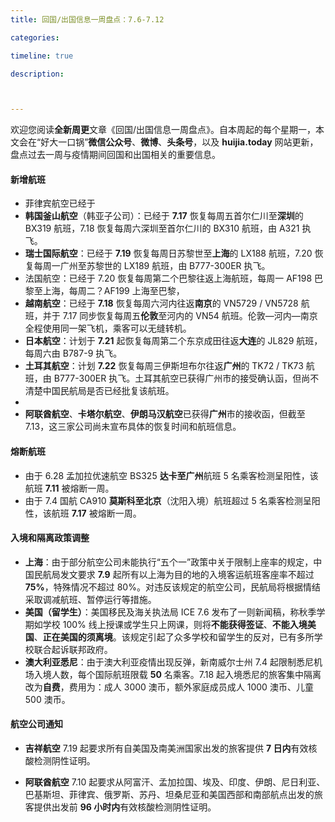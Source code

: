 ```yaml
---
title: 回国/出国信息一周盘点：7.6-7.12

categories:

timeline: true

description:



---
```


欢迎您阅读**全新周更**文章《回国/出国信息一周盘点》。自本周起的每个星期一，本文会在“好大一口锅”**微信公众号**、**微博**、**头条号**，以及 **huijia.today** 网站更新，盘点过去一周与疫情期间回国和出国相关的重要信息。



#### 新增航班

- 菲律宾航空已经于
- **韩国釜山航空**（韩亚子公司）：已经于 **7.17** 恢复每周五首尔仁川至**深圳**的 BX319 航班，7.18 恢复每周六深圳至首尔仁川的 BX310 航班，由 A321 执飞。
- **瑞士国际航空**：已经于 **7.19** 恢复每周日苏黎世至**上海**的 LX188 航班，7.20 恢复每周一广州至苏黎世的 LX189 航班，由 B777-300ER 执飞。
- 法国航空：已经于 7.20 恢复每周第二个巴黎往返上海航班，每周一 AF198 巴黎至上海，每周二？AF199 上海至巴黎，
- **越南航空**：已经于 **7.18** 恢复每周六河内往返**南京**的 VN5729 / VN5728 航班，并于 7.17 同步恢复每周五**伦敦**至河内的 VN54 航班。伦敦—河内—南京全程使用同一架飞机，乘客可以无缝转机。
- **日本航空**：计划于 **7.21** 起恢复每周第二个东京成田往返**大连**的 JL829 航班，每周六由 B787-9 执飞。
- **土耳其航空**：计划 **7.22** 恢复每周三伊斯坦布尔往返**广州**的 TK72 / TK73 航班，由 B777-300ER 执飞。土耳其航空已获得广州市的接受确认函，但尚不清楚中国民航局是否已经批复该航班。
- 
- **阿联酋航空**、**卡塔尔航空**、**伊朗马汉航空**已获得**广州**市的接收函，但截至 7.13，这三家公司尚未宣布具体的恢复时间和航班信息。



#### 熔断航班

- 由于 6.28 孟加拉优速航空 BS325 **达卡至广州**航班 5 名乘客检测呈阳性，该航班 **7.11** 被熔断一周。
- 由于 7.4 国航 CA910 **莫斯科至北京**（沈阳入境）航班超过 5 名乘客检测呈阳性，该航班 **7.17** 被熔断一周。



#### 入境和隔离政策调整

- **上海**：由于部分航空公司未能执行“五个一”政策中关于限制上座率的规定，中国民航局发文要求  **7.9** 起所有以上海为目的地的入境客运航班客座率不超过 **75%**，特殊情况不超过 80%。对违反该规定的航空公司，民航局将根据情结采取调减航班、暂停运行等措施。
- **美国（留学生）**：美国移民及海关执法局 ICE 7.6 发布了一则新闻稿，称秋季学期如学校 100% 线上授课或学生只上网课，则将**不能获得签证**、**不能入境美国**、**正在美国的须离境**。该规定引起了众多学校和留学生的反对，已有多所学校联合起诉联邦政府。
- **澳大利亚悉尼**：由于澳大利亚疫情出现反弹，新南威尔士州 7.4 起限制悉尼机场入境人数，每个国际航班限载 **50** 名乘客。7.18 起入境悉尼的旅客集中隔离改为**自费**，费用为：成人 3000 澳币，额外家庭成员成人 1000 澳币、儿童 500 澳币。



#### 航空公司通知

- **吉祥航空** 7.19 起要求所有自美国及南美洲国家出发的旅客提供 **7 日内**有效核酸检测阴性证明。

- **阿联酋航空** 7.10 起要求从阿富汗、孟加拉国、埃及、印度、伊朗、尼日利亚、巴基斯坦、菲律宾、俄罗斯、苏丹、坦桑尼亚和美国西部和南部航点出发的旅客提供出发前 **96 小时内**有效核酸检测阴性证明。

  